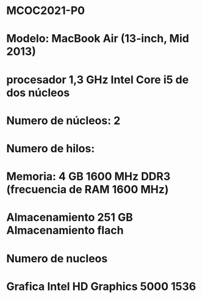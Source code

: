 # MCOC2021-P0
# Modelo: MacBook Air (13-inch, Mid 2013)
# procesador 1,3 GHz Intel Core i5 de dos núcleos
# Numero de núcleos: 2
# Numero de hilos:
# Memoria: 4 GB 1600 MHz DDR3 (frecuencia de RAM 1600 MHz)
# Almacenamiento 251 GB Almacenamiento flach
# Numero de nucleos
# Grafica Intel HD Graphics 5000 1536
